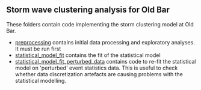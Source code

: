 Storm wave clustering analysis for Old Bar
------------------------------------------

These folders contain code implementing the storm clustering model at Old Bar.

* [preprocessing](preprocessing) contains initial data processing and
exploratory analyses. It must be run first
* [statistical_model_fit](statistical_model_fit) contains the fit of the
statistical model
* [statistical_model_fit_perturbed_data](statistical_model_fit_perturbed_data)
contains code to re-fit the statistical model on 'perturbed' event statistics
data. This is useful to check whether data discretization artefacts are
causing problems with the statistical modelling.
